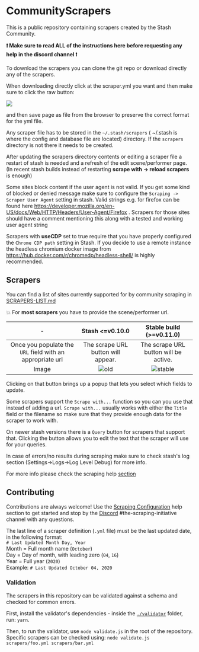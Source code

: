 # CommunityScrapers
This is a public repository containing scrapers created by the Stash Community.

**:exclamation: Make sure to read ALL of the instructions here before requesting any help in the discord channel  :exclamation:**

To download the scrapers you can clone the git repo or download directly any of the scrapers.

When downloading directly click at the scraper.yml you want and then make sure to click the raw button:

![](https://user-images.githubusercontent.com/1358708/82524777-cd4cfe80-9afd-11ea-808d-5ea7bf26704f.jpg)

and then save page as file from the browser to preserve the correct format for the yml file.


Any scraper file has to be stored in the `~/.stash/scrapers` ( ~/.stash is where the config and database file are located) directory. If the `scrapers` directory is not there it needs to be created.

After updating the scrapers directory contents or editing a scraper file a restart of stash is needed and a refresh of the edit scene/performer page.(In recent stash builds instead of restarting __scrape with -> reload scrapers__ is enough)

Some sites block content if the user agent is not valid. If you get some kind of blocked or denied message make sure to configure the `Scraping ->
Scraper User Agent` setting in stash. Valid strings e.g. for firefox can be found here https://developer.mozilla.org/en-US/docs/Web/HTTP/Headers/User-Agent/Firefox . Scrapers for those sites should have a comment mentioning this along with a tested and working user agent string

Scrapers with **useCDP** set to true require that you have properly configured the `Chrome CDP path` setting in Stash. If you decide to use a remote instance the headless chromium docker image from https://hub.docker.com/r/chromedp/headless-shell/ is highly recommended.

## Scrapers
You can find a list of sites currently supported for by community scraping in [SCRAPERS-LIST.md](https://github.com/stashapp/CommunityScrapers/blob/master/SCRAPERS-LIST.md)

:boom: For **most scrapers** you have to provide the scene/performer url.

|-| Stash <=v0.10.0 | Stable build (>=v0.11.0) |
|:-:|:--:|:--:|
|Once you populate the `URL` field with an appropriate url| The scrape URL button will appear.| The scrape URL button will be active.|
|Image|![old](https://user-images.githubusercontent.com/23707269/139531203-e63b3587-ba37-4927-9956-ef9373256a50.png)|![stable](https://user-images.githubusercontent.com/23707269/139529970-d2966ae0-ae51-4e73-8f7c-d14844b90691.png)|

Clicking on that button brings up a popup that lets you select which fields to update.

Some scrapers support the `Scrape with...` function so you can you use that instead of adding a url. `Scrape with...` usually works with either the `Title` field or the filename so make sure that they provide enough data for the scraper to work with.

On newer stash versions there is a `Query` button for scrapers that support that. Clicking the button allows you to edit the text that the scraper will use for your queries.

In case of errors/no results during scraping make sure to check stash's log section (Settings->Logs->Log Level Debug) for more info.

For more info please check the scraping help [section](https://github.com/stashapp/stash/blob/develop/ui/v2.5/src/docs/en/Scraping.md)

## Contributing
Contributions are always welcome! Use the [Scraping Configuration](https://github.com/stashapp/stash/blob/develop/ui/v2.5/src/docs/en/ScraperDevelopment.md) help section to get started and stop by the [Discord](https://discord.gg/2TsNFKt) #the-scraping-initiative channel with any questions.

The last line of a scraper definition (`.yml` file) must be the last updated date, in the following format:  
`# Last Updated Month Day, Year`  
Month = Full month name (`October`)  
Day = Day of month, with leading zero (`04`, `16`)  
Year = Full year (`2020`)  
Example: `# Last Updated October 04, 2020`

### Validation
The scrapers in this repository can be validated against a schema and checked for common errors.

First, install the validator's dependencies - inside the [`./validator`](./validator) folder, run: `yarn`.

Then, to run the validator, use `node validate.js` in the root of the repository.  
Specific scrapers can be checked using: `node validate.js scrapers/foo.yml scrapers/bar.yml`
